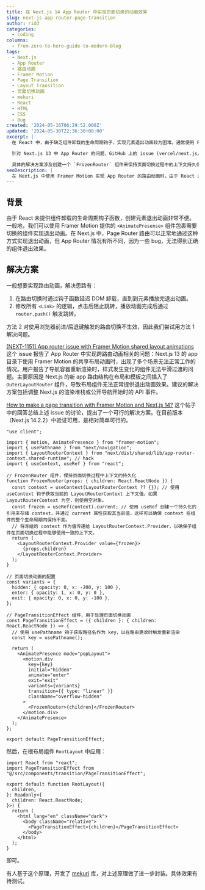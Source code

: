 ```yaml
---
title: 在 Next.js 14 App Router 中实现页面切换的动画效果
slug: next-js-app-router-page-transition
author: ridd
categories:
  - coding
columns:
  - from-zero-to-hero-guide-to-modern-blog
tags:
  - Next.js
  - App Router
  - 路由动画
  - Framer Motion
  - Page Transition
  - Layout Transition
  - 页面切换动画
  - mekuri
  - React
  - HTML
  - CSS
  - Bug
created: '2024-05-16T06:29:52.000Z'
updated: '2024-05-30T22:36:30+08:00'
excerpt: | 
  在 React 中，由于缺乏组件卸载的生命周期钩子，实现元素退出动画较为困难。通常使用 Framer Motion 的 `<AnimatePresence>` 组件来包裹需要动画的组件以实现此功能。在 Next.js 中，虽然 Page Router 可以正常使用此方法，但 App Router 由于存在 bug，无法正确实现退出动画。解决这一问题的常见方法包括：1) 在路由切换时延迟 DOM 卸载，直到动画播放完毕；2) 修改所有 `<Link>` 的逻辑，先阻止跳转，动画结束后再通过 `router.push()` 触发跳转。然而，方法 2 不适用于浏览器前进 / 后退键触发的路由切换。

  针对 Next.js 13 中 App Router 的问题，GitHub 上的 issue (vercel/next.js/issues/49279) 描述了在共享布局动画中出现的多个场景无法正常工作的情况，主要是因为 `OuterLayoutRouter` 组件的插入导致布局组件无法提供正确的退出动画。Stack Overflow 上的一个帖子提出了一个可行的解决方案，通过调整 Next.js 的渲染堆栈或公开导航开始时的 API 事件来解决。

  具体的解决方案涉及创建一个 `FrozenRouter` 组件来保持页面切换过程中的上下文持久化，并使用 `PageTransitionEffect` 组件处理页面切换动画。此方法已在 Next.js 14.2.2 版本中验证有效。此外，有人基于此原理开发了 `mekuri` 库，进一步封装了这一解决方案，但其具体效果尚需测试。
seoDescription: | 
  在 Next.js 中使用 Framer Motion 实现 App Router 的路由动画时，由于 React 未提供组件卸载的生命周期钩子，导致退出动画实现困难。虽然 Next.js 的 Page Router 可以通过包裹组件实现退出动画，但 App Router 因存在 bug，无法正确执行。解决方案包括延迟 DOM 卸载直到动画播放完毕，或修改链接逻辑以在动画后触发路由跳转。特别地，针对 Next.js 13 的 app 目录下使用 Framer Motion 的共享布局动画问题，建议调整渲染堆栈或公开导航 API 事件。此外，一个名为 FrozenRouter 的组件被提出，用于保持页面切换时的上下文一致性，确保动画效果的平滑过渡。
---
```



## 背景

由于 React 未提供组件卸载的生命周期钩子函数，创建元素退出动画非常不便。一般地，我们可以使用 Framer Motion 提供的 `<AnimatePresense>` 组件包裹需要切换的组件实现退出动画。在 Next.js 中，Page Router 路由可以正常地通过这种方式实现退出动画，但 App Router 情况有所不同，因为一些 bug，无法得到正确的组件退出效果。



## 解决方案

一般想要实现路由动画，解决思路有：

1. 在路由切换时通过钩子函数延迟 DOM 卸载，直到到元素播放完退出动画。
2. 修改所有 `<Link>` 的逻辑，点击后阻止跳转，播放动画完成后通过 `router.push()` 触发跳转。

方法 2 对使用浏览器前进/后退键触发的路由切换不生效，因此我们尝试用方法 1 解决问题。

[[NEXT-1151] App router issue with Framer Motion shared layout animations](https://github.com/vercel/next.js/issues/49279) 这个 issue 报告了 App Router 中实现跨路由动画相关的问题：Next.js 13 的 app 目录下使用 Framer Motion 的共享布局动画时，出现了多个场景无法正常工作的情况。用户报告了导航容器重新渲染时，样式发生变化的组件无法平滑过渡的问题。主要原因是 Next.js 的新 app 路由结构在布局和模板之间插入了 `OuterLayoutRouter` 组件，导致布局组件无法正常提供退出动画效果。建议的解决方案包括调整 Next.js 的渲染堆栈或公开导航开始时的 API 事件。

[How to make a page transition with Framer Motion and Next.js 14?](https://stackoverflow.com/a/77604347/18836875) 这个帖子中的回答总结上述 issue 的讨论，提出了一个可行的解决方案。在目前版本（Next.js 14.2.2）中验证可用，是相对简单可行的。

```tsx
"use client";

import { motion, AnimatePresence } from "framer-motion";
import { usePathname } from "next/navigation";
import { LayoutRouterContext } from "next/dist/shared/lib/app-router-context.shared-runtime"; // hack
import { useContext, useRef } from "react";

// FrozenRouter 组件，保持页面切换过程中上下文的持久化
function FrozenRouter(props: { children: React.ReactNode }) {
  const context = useContext(LayoutRouterContext ?? {}); // 使用 useContext 钩子获取当前的 LayoutRouterContext 上下文值。如果 LayoutRouterContext 为空，则使用空对象。
  const frozen = useRef(context).current; // 使用 useRef 创建一个持久化的引用来存储 context，并通过 current 属性获取其当前值，这样可以确保 context 在组件的整个生命周期内保持不变。
  // 将冻结的 context 作为值传递给 LayoutRouterContext.Provider，以确保子组件在页面切换过程中能够使用一致的上下文。
  return (
    <LayoutRouterContext.Provider value={frozen}> 
      {props.children}
    </LayoutRouterContext.Provider>
  );
}

// 页面切换动画的配置
const variants = {
  hidden: { opacity: 0, x: -200, y: 100 },
  enter: { opacity: 1, x: 0, y: 0 },
  exit: { opacity: 0, x: 0, y: -100 },
};

// PageTransitionEffect 组件，用于处理页面切换动画
const PageTransitionEffect = ({ children }: { children: React.ReactNode }) => {
  // 使用 usePathname 钩子获取路径名作为 key，以在路由更改时触发重新渲染
  const key = usePathname();

  return (
    <AnimatePresence mode="popLayout">
      <motion.div
        key={key}
        initial="hidden"
        animate="enter"
        exit="exit"
        variants={variants}
        transition={{ type: "linear" }}
        className="overflow-hidden"
      >
        <FrozenRouter>{children}</FrozenRouter>
      </motion.div>
    </AnimatePresence>
  );
};

export default PageTransitionEffect;
```

然后，在根布局组件 `RootLayout` 中应用：

```tsx
import React from "react";
import PageTransitionEffect from "@/src/components/transition/PageTransitionEffect";

export default function RootLayout({
  children,
}: Readonly<{
  children: React.ReactNode;
}>) {
  return (
    <html lang="en" className="dark">
      <body className="relative">
        <PageTransitionEffect>{children}</PageTransitionEffect>
      </body>
    </html>
  );
}

```

即可。

有人基于这个原理，开发了 [mekuri](https://github.com/FunTechInc/mekuri) 库，对上述原理做了进一步封装。具体效果有待测试。

